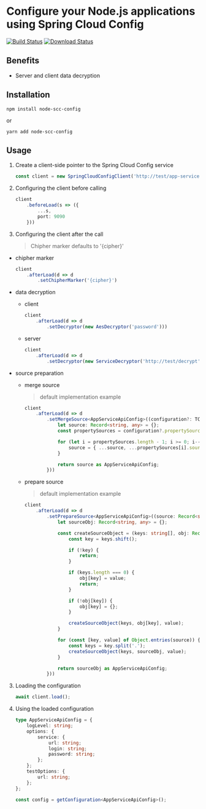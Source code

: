 # Configure your Node.js applications using Spring Cloud Config

[![Build Status](https://travis-ci.com/ZEXSM/node-scc-config.svg?branch=main)](https://travis-ci.com/ZEXSM/node-scc-config)
[![Download Status](https://img.shields.io/npm/dt/node-scc-config)](https://www.npmjs.com/package/node-scc-config)

## Benefits
* Server and client data decryption

## Installation
```shell
npm install node-scc-config
```
or
```shell
yarn add node-scc-config
```

## Usage

1. Create a client-side pointer to the Spring Cloud Config service
    ```ts
    const client = new SpringCloudConfigClient('http://test/app-service/development');
    ```

2. Configuring the client before calling
    ```ts
    client
        .beforeLoad(s => ({
            ...s,
            port: 9090
        }))
    ```

2. Configuring the client after the call
    > Chipher marker defaults to '{cipher}'
* chipher marker
    ```ts
    client
        .afterLoad(d => d
            .setChipherMarker('{cipher}')
    ```

* data decryption
    * client
        ```ts
        client
            .afterLoad(d => d
                .setDecryptor(new AesDecryptor('password')))
        ```
    * server
        ```ts
        client
            .afterLoad(d => d
                .setDecryptor(new ServiceDecryptor('http://test/decrypt')))
        ```
* source preparation 
    * merge source
        > default implementation example
        ```ts
        client
            .afterLoad(d => d
                .setMergeSource<AppServiceApiConfig>((configuration?: TConfiguration<AppServiceApiConfig>) => {
                    let source: Record<string, any> = {};
                    const propertySources = configuration?.propertySources ?? [];

                    for (let i = propertySources.length - 1; i >= 0; i--) {
                        source = { ...source, ...propertySources[i].source };
                    }

                    return source as AppServiceApiConfig;
                }))
        ```
    * prepare source
        > default implementation example
        ```ts
        client
            .afterLoad(d => d
                .setPrepareSource<AppServiceApiConfig>((source: Record<string, any>)=>{
                    let sourceObj: Record<string, any> = {};

                    const createSourceObject = (keys: string[], obj: Record<string, any>, value: string) => {
                        const key = keys.shift();

                        if (!key) {
                            return;
                        }

                        if (keys.length === 0) {
                            obj[key] = value;
                            return;
                        }

                        if (!obj[key]) {
                            obj[key] = {};
                        }

                        createSourceObject(keys, obj[key], value);
                    }

                    for (const [key, value] of Object.entries(source)) {
                        const keys = key.split('.');
                        createSourceObject(keys, sourceObj, value);
                    }

                    return sourceObj as AppServiceApiConfig;
                }))
        ```
3. Loading the configuration
    ```ts
    await client.load();
    ```

4. Using the loaded configuration
    ```ts
    type AppServiceApiConfig = {
        logLevel: string;
        options: {
            service: {
                url: string;
                login: string;
                password: string;
            };
        };
        testOptions: {
            url: string;
        };
    };

    const config = getConfiguration<AppServiceApiConfig>();
    ```
